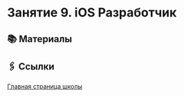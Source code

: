 # Занятие 9. iOS Разработчик

## 📚 Материалы

## 🖇️ Ссылки

[Главная страница школы](../../README.md)
